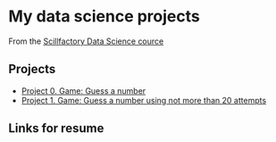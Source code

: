 # My data science projects

From the [Scillfactory Data Science cource](https://skillfactory.ru/data-scientist)

## Projects

* [Project 0. Game: Guess a number](https://github.com/TheWolgeon/sf_progs/tree/main/project_0)
* [Project 1. Game: Guess a number using not more than 20 attempts](https://github.com/TheWolgeon/sf_progs/tree/main/project_1)

## Links for resume
